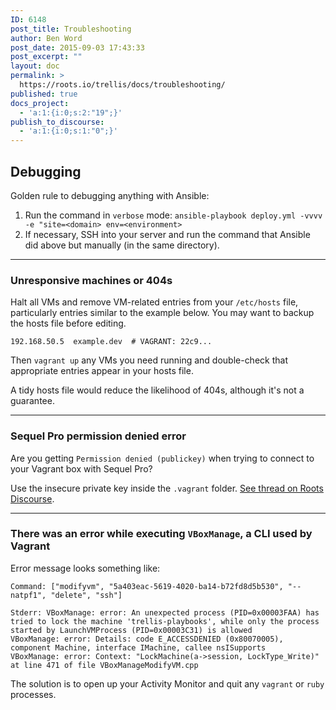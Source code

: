 ```yaml
---
ID: 6148
post_title: Troubleshooting
author: Ben Word
post_date: 2015-09-03 17:43:33
post_excerpt: ""
layout: doc
permalink: >
  https://roots.io/trellis/docs/troubleshooting/
published: true
docs_project:
  - 'a:1:{i:0;s:2:"19";}'
publish_to_discourse:
  - 'a:1:{i:0;s:1:"0";}'
---
```

## Debugging

Golden rule to debugging anything with Ansible:

1. Run the command in `verbose` mode: `ansible-playbook deploy.yml -vvvv -e "site=<domain> env=<environment>`
2. If necessary, SSH into your server and run the command that Ansible did above but manually (in the same directory).

<hr>

### Unresponsive machines or 404s

Halt all VMs and remove VM-related entries from your `/etc/hosts` file, particularly entries similar to the example below. You may want to backup the hosts file before editing.

```
192.168.50.5  example.dev  # VAGRANT: 22c9...
```

Then `vagrant up` any VMs you need running and double-check that appropriate entries appear in your hosts file.

A tidy hosts file would reduce the likelihood of 404s, although it's not a guarantee.

<hr>

### Sequel Pro permission denied error

Are you getting `Permission denied (publickey)` when trying to connect to your Vagrant box with Sequel Pro?

Use the insecure private key inside the `.vagrant` folder. [See thread on Roots Discourse](https://discourse.roots.io/t/sequel-pro-ssh-to-vagrant/4683/26).

<hr>

### There was an error while executing `VBoxManage`, a CLI used by Vagrant

Error message looks something like:

```
Command: ["modifyvm", "5a403eac-5619-4020-ba14-b72fd8d5b530", "--natpf1", "delete", "ssh"]

Stderr: VBoxManage: error: An unexpected process (PID=0x00003FAA) has tried to lock the machine 'trellis-playbooks', while only the process started by LaunchVMProcess (PID=0x00003C31) is allowed
VBoxManage: error: Details: code E_ACCESSDENIED (0x80070005), component Machine, interface IMachine, callee nsISupports
VBoxManage: error: Context: "LockMachine(a->session, LockType_Write)" at line 471 of file VBoxManageModifyVM.cpp
```

The solution is to open up your Activity Monitor and quit any `vagrant` or `ruby` processes.